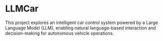 # LLMCar
This project explores an intelligent car control system powered by a Large Language Model (LLM), enabling natural language-based interaction and decision-making for autonomous vehicle operations.
